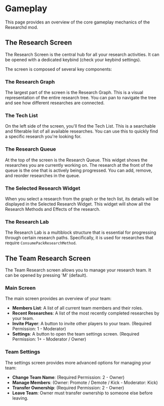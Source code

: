 # Gameplay

This page provides an overview of the core gameplay mechanics of the Researchd mod.

## The Research Screen

The Research Screen is the central hub for all your research activities. It can be opened with a dedicated keybind (check your keybind settings).

The screen is composed of several key components:

### The Research Graph

The largest part of the screen is the Research Graph. This is a visual representation of the entire research tree. You can pan to navigate the tree and see how different researches are connected.

### The Tech List

On the left side of the screen, you'll find the Tech List. This is a searchable and filterable list of all available researches. You can use this to quickly find a specific research you're looking for.

### The Research Queue

At the top of the screen is the Research Queue. This widget shows the researches you are currently working on. The research at the front of the queue is the one that is actively being progressed. You can add, remove, and reorder researches in the queue.

### The Selected Research Widget
When you select a research from the graph or the tech list, its details will be displayed in the Selected Research Widget. This widget will show all the Research Methods and Effects of the research.

### The Research Lab

The Research Lab is a multiblock structure that is essential for progressing through certain research paths. Specifically, it is used for researches that require `ConsumePackResearchMethod`.

## The Team Research Screen

The Team Research screen allows you to manage your research team. It can be opened by pressing 'M' (default).

### Main Screen

The main screen provides an overview of your team:

-   **Members List**: A list of all current team members and their roles.
-   **Recent Researches**: A list of the most recently completed researches by your team.
-   **Invite Player**: A button to invite other players to your team. (Required Permission: 1 - Moderator)
-   **Settings**: A button to open the team settings screen. (Required Permission: 1+ - Moderator / Owner)

### Team Settings

The settings screen provides more advanced options for managing your team:

-   **Change Team Name**: (Required Permission: 2 - Owner)
-   **Manage Members**: (Owner: Promote / Demote / Kick - Moderator: Kick)
-   **Transfer Ownership**: (Required Permission: 2 - Owner)
-   **Leave Team**: Owner must transfer ownership to someone else before leaving.